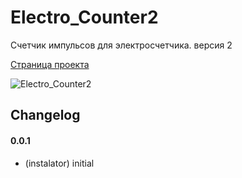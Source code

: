 # Electro_Counter2
Счетчик импульсов для электросчетчика. версия 2

[Страница проекта](http://blog.instalator.ru/archives/711)

![Electro_Counter2](http://blog.instalator.ru/wp-content/uploads/photo-gallery/schetchik/electro/IMG_1637.JPG)


## Changelog

#### 0.0.1
* (instalator) initial

